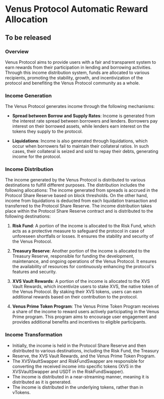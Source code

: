 # Venus Protocol Automatic Reward Allocation

## To be released

### Overview

Venus Protocol aims to provide users with a fair and transparent system to earn rewards from their participation in lending and borrowing activities. Through this income distribution system, funds are allocated to various recipients, promoting the stability, growth, and incentivization of the protocol and benefiting the Venus Protocol community as a whole.

### Income Generation

The Venus Protocol generates income through the following mechanisms:

- **Spread between Borrow and Supply Rates**: Income is generated from the interest rate spread between borrowers and lenders. Borrowers pay interest on their borrowed assets, while lenders earn interest on the tokens they supply to the protocol.

- **Liquidations**: Income is also generated through liquidations, which occur when borrowers fail to maintain their collateral ratios. In such cases, their collateral is seized and sold to repay their debts, generating income for the protocol.

### Income Distribution

The income generated by the Venus Protocol is distributed to various destinations to fulfill different purposes. The distribution includes the following allocations:
The income generated from spreads is accrued in the Protocol Share Reserve based on block thresholds. On the other hand, income from liquidations is deducted from each liquidation transaction and transferred to the Protocol Share Reserve.
The income distribution takes place within the Protocol Share Reserve contract and is distributed to the following destinations:

1. **Risk Fund**: A portion of the income is allocated to the Risk Fund, which acts as a protective measure to safeguard the protocol in case of unforeseen shortfalls or losses. It ensures the stability and security of the Venus Protocol.

2. **Treasury Reserve**: Another portion of the income is allocated to the Treasury Reserve, responsible for funding the development, maintenance, and ongoing operations of the Venus Protocol. It ensures the availability of resources for continuously enhancing the protocol's features and security.

3. **XVS Vault Rewards**: A portion of the income is allocated to the XVS Vault Rewards, which incentivize users to stake XVS, the native token of the Venus Protocol. By staking their XVS tokens, users can earn additional rewards based on their contribution to the protocol.

4. **Venus Prime Token Program**: The Venus Prime Token Program receives a share of the income to reward users actively participating in the Venus Prime program. This program aims to encourage user engagement and provides additional benefits and incentives to eligible participants.

### Income Transformation

- Initially, the income is held in the Protocol Share Reserve and then distributed to various destinations, including the Risk Fund, the Treasury
- Reserve, the XVS Vault Rewards, and the Venus Prime Token Program.
- The XVSVaultSwapper and RiskFundSwapper are responsible for converting the received income into specific tokens (XVS in the XVSVaultSwapper and USDT in the RiskFundSwapper).
- The income is distributed in a near-streaming manner, meaning it is distributed as it is generated.
- The income is distributed in the underlying tokens, rather than in vTokens.
